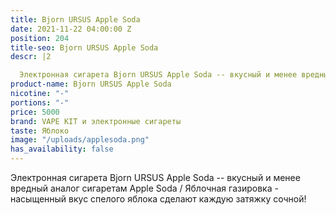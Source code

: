 ```yaml
---
title: Bjorn URSUS Apple Soda
date: 2021-11-22 04:00:00 Z
position: 204
title-seo: Bjorn URSUS Apple Soda
descr: |2

  Электронная сигарета Bjorn URSUS Apple Soda -- вкусный и менее вредный аналог сигаретам Apple Soda / Яблочная газировка - насыщенный вкус спелого яблока сделают каждую затяжку сочной!
product-name: Bjorn URSUS Apple Soda
nicotine: "-"
portions: "-"
price: 5000
brand: VAPE KIT и электронные сигареты
taste: Яблоко
image: "/uploads/applesoda.png"
has_availability: false
---
```



Электронная сигарета Bjorn URSUS Apple Soda -- вкусный и менее вредный аналог сигаретам Apple Soda / Яблочная газировка - насыщенный вкус спелого яблока сделают каждую затяжку сочной!
